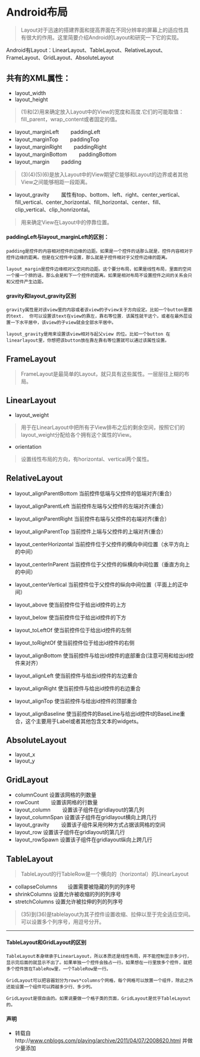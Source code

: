 # Android布局
> Layout对于迅速的搭建界面和提高界面在不同分辨率的屏幕上的适应性具有很大的作用。这里简要介绍Android的Layout和研究一下它的实现。

Android有Layout：LinearLayout、TableLayout、RelativeLayout、FrameLayout、GridLayout、AbsoluteLayout


## 共有的XML属性：
* layout_width
* layout_height

> (1)和(2)用来确定放入Layout中的View的宽度和高度.它们的可能取值：fill_parent，wrap_content或者固定的值。

* layout_marginLeft　　 paddingLeft
* layout_marginTop　　 paddingTop
* layout_marginRight　　 paddingRight
* layout_marginBottom　　 paddingBottom
* layout_margin　　 padding

> (3)(4)(5)(6)是放入Layout中的View期望它能够和Layout的边界或者其他View之间能够相距一段距离。

* layout_gravity　　 属性有top、bottom、left、right、center_vertical、fill_vertical、center_horizontal、fill_horizontal、center、fill、clip_vertical、clip_honrizontal。

> 用来确定View在Layout中的停靠位置。

#### paddingLeft与layout_marginLeft的区别：
	padding是控件的内容相对控件的边缘的边距。如果是一个控件的话那么就是，控件内容相对于控件边缘的距离。但是在父控件中设置，那么就是子控件相对于父控件边缘的距离。

	layout_margin是控件边缘相对父空间的边距。这个要分布局，如果是线性布局，里面的空间一个接一个排的话，那么会是和下一个控件的距离。如果是相对布局不设置控件之间的关系会只和父控件产生边距。

#### gravity和layout_gravity区别
	gravity属性是对该view里的内容或者该view的子view关于方向设定。比如一个button里面的text.  你可以设置该text在view的靠左，靠右等位置．该属性就干这个。或者在最外层设置一下水平居中，该view的子view就会全部水平居中。

	layout_gravity是用来设置该view相对与起父view 的位。比如一个button 在linearlayout里，你想把该button放在靠左靠右等位置就可以通过该属性设置。

## FrameLayout
> FrameLayout是最简单的Layout，就只具有这些属性。一层层往上糊的布局。

## LinearLayout
* layout_weight
> 用于在LinearLayout中把所有子View排布之后的剩余空间，按照它们的layout_weight分配给各个拥有这个属性的View。

* orientation
> 设置线性布局的方向，有horizontal、vertical两个属性。

## RelativeLayout
* layout_alignParentBottom    当前控件低端与父控件的低端对齐(重合）
* layout_alignParentLeft        当前控件左端与父控件的左端对齐(重合）
* layout_alignParentRight      当前控件右端与父控件的右端对齐(重合）
* layout_alignParentTop        当前控件上端与父控件的上端对齐(重合）


* layout_centerHorizontal      当前控件位于父控件的横向中间位置（水平方向上的中间）
* layout_centerInParent        当前控件位于父控件的纵横向中间位置（垂直方向上的中间）
* layout_centerVertical          当前控件位于父控件的纵向中间位置（平面上的正中间）


* layout_above             使当前控件位于给出id控件的上方
* layout_below             使当前控件位于给出id控件的下方
* layout_toLeftOf          使当前控件位于给出id控件的左侧
* layout_toRightOf        使当前控件位于给出id控件的右侧


* layout_alignBottom     使当前控件与给出id控件的底部重合(注意可用和给出id控件来对齐）
* layout_alignLeft          使当前控件与给出id控件的左边重合
* layout_alignRight        使当前控件与给出id控件的右边重合
* layout_alignTop          使当前控件与给出id控件的顶部重合
* layout_alignBaseline    使当前控件的BaseLine与给出id控件t的BaseLine重合，这个主要用于Label或者其他包含文本的widgets。

## AbsoluteLayout
* layout_x
* layout_y

## GridLayout
* columnCount          设置该网格的列数量
* rowCount　　          设置该网格的行数量
* layout_column　　     设置该子组件在gridlayout的第几列
* layout_columnSpan   设置该子组件在gridlayout横向上跨几行
* layout_gravity　　     设置该子组件采用何种方式占据该网格的空间
* layout_row                设置该子组件在gridlayout的第几行
* layout_rowSpawn      设置该子组件在gridlayout纵向上跨几行


##  TableLayout
> TableLayout的行TableRow是一个横向的（horizontal）的LinearLayout

* collapseColumns　　设置需要被隐藏的列的列序号
* shrinkColumns        设置允许被收缩的列的列序号
* stretchColumns       设置允许被拉伸的列的列序号

> (35)到(36)是tablelayout为其子控件设置收缩、拉伸以至于完全适应空间。可以设置多个列序号，用逗号分开。


----

#### TableLayout和GridLayout的区别
	TableLayout本身继承于LinearLayout，所以本质还是线性布局，并不能控制显示多少行，显示完后面的就显示不出了。如果单独一个控件会独占一行。如果想在一行里放多个控件，就把多个控件放在TableRow里，一个TableRow是一行。

	GridLayout可以把容器划分为rows*columns个网格，每个网格可以放置一个组件，除此之外还能设置一个组件可以跨越多少行、多少列。

	GridLayout是很自由的。如果说要做一个格子类的页面，GridLayout是优于TableLayout的。

#### 声明

* 转载自http://www.cnblogs.com/playing/archive/2011/04/07/2008620.html 并做少量添加
